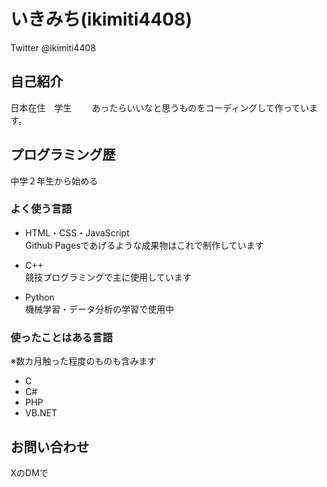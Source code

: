 # いきみち(ikimiti4408)
Twitter @ikimiti4408

## 自己紹介
日本在住　学生　　
あったらいいなと思うものをコーディングして作っています。　　

## プログラミング歴
中学２年生から始める

### よく使う言語
- HTML・CSS・JavaScript  
Github Pagesであげるような成果物はこれで制作しています

- C++  
競技プログラミングで主に使用しています

- Python  
機械学習・データ分析の学習で使用中

### 使ったことはある言語
※数カ月触った程度のものも含みます
- C
- C#
- PHP
- VB.NET

## お問い合わせ
XのDMで
